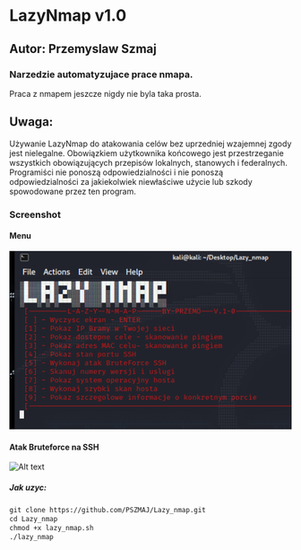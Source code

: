 # LazyNmap v1.0
## Autor: Przemyslaw Szmaj
### Narzedzie automatyzujace prace nmapa.

Praca z nmapem jeszcze nigdy nie byla taka prosta.

## Uwaga:
Używanie LazyNmap do atakowania celów bez uprzedniej wzajemnej zgody jest nielegalne. Obowiązkiem użytkownika końcowego jest przestrzeganie wszystkich obowiązujących przepisów lokalnych, stanowych i federalnych. Programiści nie ponoszą odpowiedzialności i nie ponoszą odpowiedzialności za jakiekolwiek niewłaściwe użycie lub szkody spowodowane przez ten program.

### Screenshot
#### Menu
![Alt text](https://raw.githubusercontent.com/PSZMAJ/Lazy_nmap/main/lazy_nmap.PNG "LazyNmap")

#### Atak Bruteforce na SSH
![Alt text]([https://raw.githubusercontent.com/PSZMAJ/Lazy_nmap/main/lazy_nmap_photo/brute_lazy_nmap.PNG "LazyNmap")


##### Jak uzyc:
```
git clone https://github.com/PSZMAJ/Lazy_nmap.git
cd Lazy_nmap
chmod +x lazy_nmap.sh
./lazy_nmap
```


